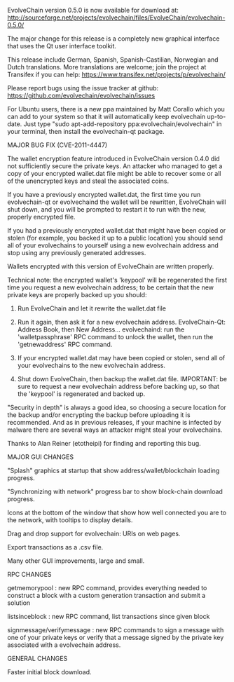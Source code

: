 EvolveChain version 0.5.0 is now available for download at:
http://sourceforge.net/projects/evolvechain/files/EvolveChain/evolvechain-0.5.0/

The major change for this release is a completely new graphical interface that uses the Qt user interface toolkit.

This release include German, Spanish, Spanish-Castilian, Norwegian and Dutch translations. More translations are welcome; join the project at Transifex if you can help:
https://www.transifex.net/projects/p/evolvechain/

Please report bugs using the issue tracker at github:
https://github.com/evolvechain/evolvechain/issues

For Ubuntu users, there is a new ppa maintained by Matt Corallo which you can add to your system so that it will automatically keep evolvechain up-to-date.  Just type "sudo apt-add-repository ppa:evolvechain/evolvechain" in your terminal, then install the evolvechain-qt package.

MAJOR BUG FIX  (CVE-2011-4447)

The wallet encryption feature introduced in EvolveChain version 0.4.0 did not sufficiently secure the private keys. An attacker who
managed to get a copy of your encrypted wallet.dat file might be able to recover some or all of the unencrypted keys and steal the
associated coins.

If you have a previously encrypted wallet.dat, the first time you run evolvechain-qt or evolvechaind the wallet will be rewritten, EvolveChain will
shut down, and you will be prompted to restart it to run with the new, properly encrypted file.

If you had a previously encrypted wallet.dat that might have been copied or stolen (for example, you backed it up to a public
location) you should send all of your evolvechains to yourself using a new evolvechain address and stop using any previously generated addresses.

Wallets encrypted with this version of EvolveChain are written properly.

Technical note: the encrypted wallet's 'keypool' will be regenerated the first time you request a new evolvechain address; to be certain that the
new private keys are properly backed up you should:

1. Run EvolveChain and let it rewrite the wallet.dat file

2. Run it again, then ask it for a new evolvechain address.
EvolveChain-Qt: Address Book, then New Address...
evolvechaind: run the 'walletpassphrase' RPC command to unlock the wallet,  then run the 'getnewaddress' RPC command.

3. If your encrypted wallet.dat may have been copied or stolen, send  all of your evolvechains to the new evolvechain address.

4. Shut down EvolveChain, then backup the wallet.dat file.
IMPORTANT: be sure to request a new evolvechain address before backing up, so that the 'keypool' is regenerated and backed up.

"Security in depth" is always a good idea, so choosing a secure location for the backup and/or encrypting the backup before uploading it is recommended. And as in previous releases, if your machine is infected by malware there are several ways an attacker might steal your evolvechains.

Thanks to Alan Reiner (etotheipi) for finding and reporting this bug.

MAJOR GUI CHANGES

"Splash" graphics at startup that show address/wallet/blockchain loading progress.

"Synchronizing with network" progress bar to show block-chain download progress.

Icons at the bottom of the window that show how well connected you are to the network, with tooltips to display details.

Drag and drop support for evolvechain: URIs on web pages.

Export transactions as a .csv file.

Many other GUI improvements, large and small.

RPC CHANGES

getmemorypool : new RPC command, provides everything needed to construct a block with a custom generation transaction and submit a solution

listsinceblock : new RPC command, list transactions since given block

signmessage/verifymessage : new RPC commands to sign a message with one of your private keys or verify that a message signed by the private key associated with a evolvechain address.

GENERAL CHANGES

Faster initial block download.
